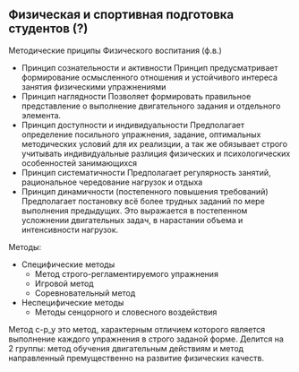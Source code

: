 ## Физическая и спортивная подготовка студентов (?)

Методические приципы Физического воспитания (ф.в.)
- Принцип сознательности и активности
	Принцип предусматривает формирование осмысленного отношения и устойчивого интереса занятия физическими упражнениями
- Принцип наглядности 
	Позволяет формировать правильное представление о выполнение двигательного задания и отдельного элемента.
- Принцип доступности и индивидуальности
	Предполагает определение посильного упражнения, задание, оптимальных методических условий для их реализции, а так же обязывает строго учитывать индивидуальные разлиция физических и психологических особенностей занимающихся
- Принцип систематичности
	Предполагает регулярность занятий, рациональное чередование нагрузок и отдыха
- Принцип динамичности (постепенного повышения требований)
	Предполагает постановку всё более трудных заданий по мере выполнения предыдущих. Это выражается в постепенном усложнении двигательных задач, в нарастании объема и интенсивности нагрузок.

Методы:
- Специфические методы
	- Метод строго-регламентируемого упражнения
	- Игровой метод
	- Соревновательный метод
- Неспецифические методы
	- Методы сенцорного и словесного воздействия

Метод с-р_у это метод, характерным отличием которого является выполнение каждого упражнения в строго заданой форме. Делится на 2 группы: метод обучения двигательным действиям и метод направленный премущественно на развитие физических качеств. 